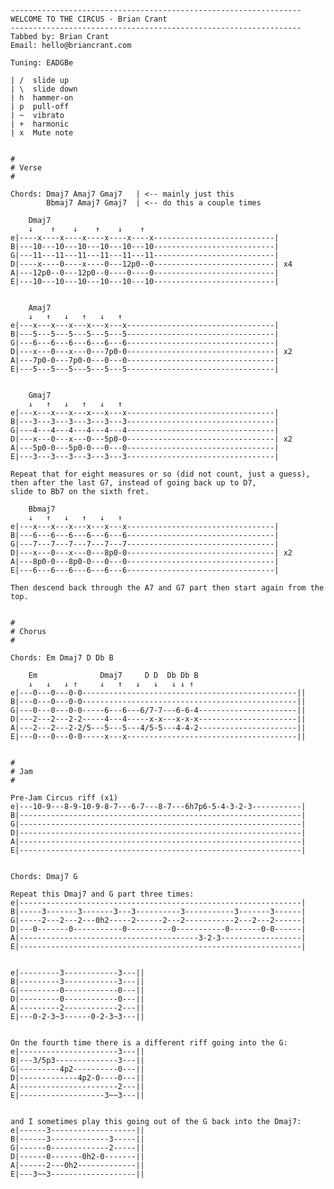 
    -----------------------------------------------------------------
    WELCOME TO THE CIRCUS - Brian Crant
    -----------------------------------------------------------------
    Tabbed by: Brian Crant
    Email: hello@briancrant.com

    Tuning: EADGBe

    | /  slide up
    | \  slide down
    | h  hammer-on
    | p  pull-off
    | ~  vibrato
    | +  harmonic
    | x  Mute note


    #
    # Verse
    #

    Chords: Dmaj7 Amaj7 Gmaj7   | <-- mainly just this
            Bbmaj7 Amaj7 Gmaj7  | <-- do this a couple times

        Dmaj7
        ↓    ↑    ↓    ↑    ↓    ↑
    e|----x----x----x----x----x----x---------------------------|
    B|---10---10---10---10---10---10---------------------------|
    G|---11---11---11---11---11---11---------------------------|
    D|----x----0----x----0---12p0--0---------------------------| x4
    A|---12p0--0---12p0--0----0----0---------------------------|
    E|---10---10---10---10---10---10---------------------------|


        Amaj7
        ↓   ↑   ↓   ↑   ↓   ↑
    e|---x---x---x---x---x---x---------------------------------|
    B|---5---5---5---5---5---5---------------------------------|
    G|---6---6---6---6---6---6---------------------------------|
    D|---x---0---x---0---7p0-0---------------------------------| x2
    A|---7p0-0---7p0-0---0---0---------------------------------|
    E|---5---5---5---5---5---5---------------------------------|


        Gmaj7
        ↓   ↑   ↓   ↑   ↓   ↑
    e|---x---x---x---x---x---x---------------------------------|
    B|---3---3---3---3---3---3---------------------------------|
    G|---4---4---4---4---4---4---------------------------------|
    D|---x---0---x---0---5p0-0---------------------------------| x2
    A|---5p0-0---5p0-0---0---0---------------------------------|
    E|---3---3---3---3---3---3---------------------------------|

    Repeat that for eight measures or so (did not count, just a guess),
    then after the last G7, instead of going back up to D7,
    slide to Bb7 on the sixth fret.

        Bbmaj7
        ↓   ↑   ↓   ↑   ↓   ↑
    e|---x---x---x---x---x---x---------------------------------|
    B|---6---6---6---6---6---6---------------------------------|
    G|---7---7---7---7---7---7---------------------------------|
    D|---x---0---x---0---8p0-0---------------------------------| x2
    A|---8p0-0---8p0-0---0---0---------------------------------|
    E|---6---6---6---6---6---6---------------------------------|

    Then descend back through the A7 and G7 part then start again from the top.


    #
    # Chorus
    #

    Chords: Em Dmaj7 D Db B

        Em              Dmaj7     D D  Db Db B
        ↓   ↓   ↓ ↑     ↓   ↑   ↓   ↓   ↓ ↓ ↑
    e|---0---0---0-0------------------------------------------------||
    B|---0---0---0-0------------------------------------------------||
    G|---0---0---0-0-----6---6---6/7-7---6-6-4----------------------||
    D|---2---2---2-2-----4---4-----x-x---x-x-x----------------------||
    A|---2---2---2-2/5---5---5---4/5-5---4-4-2----------------------||
    E|---0---0---0-0-----x---x--------------------------------------||


    #
    # Jam
    #

    Pre-Jam Circus riff (x1)
    e|---10-9---8-9-10-9-8-7---6-7---8-7---6h7p6-5-4-3-2-3-----------|
    B|---------------------------------------------------------------|
    G|---------------------------------------------------------------|
    D|---------------------------------------------------------------|
    A|---------------------------------------------------------------|
    E|---------------------------------------------------------------|


    Chords: Dmaj7 G

    Repeat this Dmaj7 and G part three times:
    e|---------------------------------------------------------------|
    B|-----3-------3-------3---3----------3-----------3-------3------|
    G|-----2---2---2---0h2-----2------2---2-----------2---2---2------|
    D|---0-------0-----------0----------0-----------0-------0-0------|
    A|----------------------------------------3-2-3------------------|
    E|---------------------------------------------------------------|

    
    e|---------3------------3---||
    B|---------3------------3---||
    G|---------0------------0---||
    D|---------0------------0---||
    A|---------2------------2---||
    E|---0-2-3~3------0-2-3~3---||


    On the fourth time there is a different riff going into the G:
    e|----------------------3---||
    B|---3/5p3--------------3---||
    G|---------4p2----------0---||
    D|-------------4p2-0----0---||
    A|----------------------2---||
    E|-------------------3~~3---||


    and I sometimes play this going out of the G back into the Dmaj7:  
    e|------3-------------------||
    B|------3-------------3-----||
    G|------0-------------2-----||
    D|------0-------0h2-0-------||
    A|------2---0h2-------------||
    E|---3~~3-------------------||
